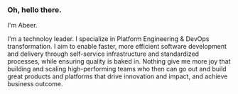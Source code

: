 ### Oh, hello there.
I'm Abeer. 

I'm a technoloy leader. I specialize in Platform Engineering & DevOps transformation. I aim to enable faster, more efficient software development and delivery through self-service infrastructure and standardized processes, while ensuring quality is baked in. Nothing give me more joy that building and scaling high-performing teams who then can go out and build great products and platforms that drive innovation and impact, and achieve business outcome. 
